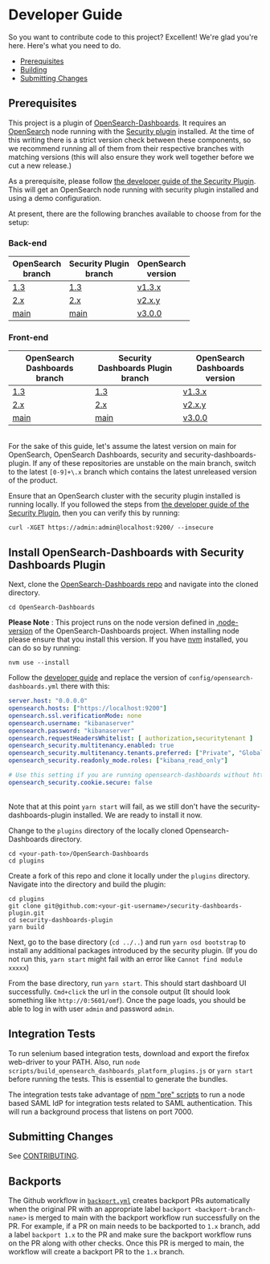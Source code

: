 # Developer Guide

So you want to contribute code to this project? Excellent! We're glad you're here. Here's what you need to do.

- [Prerequisites](#prerequisites)
- [Building](#building)
- [Submitting Changes](#submitting-changes)

## Prerequisites

This project is a plugin of [OpenSearch-Dashboards](**https://github.com/opensearch-project/OpenSearch-Dashboards). It requires an [OpenSearch](https://github.com/opensearch-project/OpenSearch) node running with the [Security plugin](https://github.com/opensearch-project/security) installed. At the time of this writing there is a strict version check between these components, so we recommend running all of them from their respective branches with matching versions (this will also ensure they work well together before we cut a new release.)

As a prerequisite, please follow [the developer guide of the Security Plugin](https://github.com/opensearch-project/security/blob/main/DEVELOPER_GUIDE.md). This will get an OpenSearch node running with security plugin installed and using a demo configuration. 

At present, there are the following branches available to choose from for the setup:

### **Back-end**

| OpenSearch<br>branch | Security Plugin<br>branch  | OpenSearch<br>version  |
|--------              |---                         |---                  |
| [1.3](https://github.com/opensearch-project/OpenSearch/tree/1.3) | [1.3](https://github.com/opensearch-project/security/tree/1.3) | [v1.3.x](https://github.com/opensearch-project/OpenSearch/blob/1.3/buildSrc/version.properties#L1) |
| [2.x](https://github.com/opensearch-project/OpenSearch/tree/2.x) | [2.x](https://github.com/opensearch-project/security/tree/2.x) | [v2.x.y](https://github.com/opensearch-project/OpenSearch/blob/2.x/buildSrc/version.properties#L1) |
| [main](https://github.com/opensearch-project/OpenSearch) | [main](https://github.com/opensearch-project/security)  | [v3.0.0](https://github.com/opensearch-project/OpenSearch/blob/main/buildSrc/version.properties#L1) |

### **Front-end**
| OpenSearch Dashboards<br>branch | Security Dashboards Plugin<br>branch  | OpenSearch Dashboards<br>version  |
| ---         | ---                         | ---                  |
| [1.3](https://github.com/opensearch-project/OpenSearch-Dashboards/tree/1.3) | [1.3](https://github.com/opensearch-project/security-dashboards-plugin/tree/1.3) | [v1.3.x](https://github.com/opensearch-project/OpenSearch-Dashboards/blob/1.3/package.json#L14) |
| [2.x](https://github.com/opensearch-project/OpenSearch-Dashboards/tree/2.x) | [2.x](https://github.com/opensearch-project/security-dashboards-plugin/tree/2.x) | [v2.x.y](https://github.com/opensearch-project/OpenSearch-Dashboards/blob/2.x/package.json#L14) |
| [main](https://github.com/opensearch-project/OpenSearch-Dashboards) | [main](https://github.com/opensearch-project/security-dashboards-plugin) | [v3.0.0](https://github.com/opensearch-project/OpenSearch-Dashboards/blob/main/package.json#L14) |

\
For the sake of this guide, let's assume the latest version on main for OpenSearch, OpenSearch Dashboards, security and security-dashboards-plugin. If any of these repositories are unstable on the main branch, switch to the latest `[0-9]+\.x` branch which contains the latest unreleased version of the product. 

Ensure that an OpenSearch cluster with the security plugin installed is running locally. If you followed the steps from [the developer guide of the Security Plugin](https://github.com/opensearch-project/security/blob/main/DEVELOPER_GUIDE.md), then you can verify this by running:

```
curl -XGET https://admin:admin@localhost:9200/ --insecure
```

## Install OpenSearch-Dashboards with Security Dashboards Plugin

Next, clone the [OpenSearch-Dashboards repo](https://github.com/opensearch-project/OpenSearch-Dashboards) and navigate into the cloned directory.

```
cd OpenSearch-Dashboards
```

**Please Note** : This project runs on the node version defined in [.node-version](https://github.com/opensearch-project/OpenSearch-Dashboards/blob/main/.node-version) of the OpenSearch-Dashboards project. When installing node please ensure that you install this version. If you have [nvm](https://github.com/nvm-sh/nvm) installed, you can do so by running:

```script 
nvm use --install
```

Follow the [developer guide](https://github.com/opensearch-project/OpenSearch-Dashboards/blob/main/DEVELOPER_GUIDE.md) and replace the version of `config/opensearch-dashboards.yml` there with this:


```yaml
server.host: "0.0.0.0"
opensearch.hosts: ["https://localhost:9200"]
opensearch.ssl.verificationMode: none
opensearch.username: "kibanaserver"
opensearch.password: "kibanaserver"
opensearch.requestHeadersWhitelist: [ authorization,securitytenant ]
opensearch_security.multitenancy.enabled: true
opensearch_security.multitenancy.tenants.preferred: ["Private", "Global"]
opensearch_security.readonly_mode.roles: ["kibana_read_only"]

# Use this setting if you are running opensearch-dashboards without https
opensearch_security.cookie.secure: false
```

\
Note that at this point `yarn start` will fail, as we still don't have the security-dashboards-plugin installed. We are ready to install it now.

Change to the `plugins` directory of the locally cloned Opensearch-Dashboards directory.
```
cd <your-path-to>/OpenSearch-Dashboards
cd plugins
```

Create a fork of this repo and clone it locally under the `plugins` directory. Navigate into the directory and build the plugin:

```
cd plugins
git clone git@github.com:<your-git-username>/security-dashboards-plugin.git
cd security-dashboards-plugin
yarn build
```

Next, go to the base directory (`cd ../..`) and run `yarn osd bootstrap` to install any additional packages introduced by the security plugin. (If you do not run this, `yarn start` might fail with an error like `Cannot find module xxxxx`)

From the base directory, run `yarn start`. This should start dashboard UI successfully. `Cmd+click` the url in the console output (It should look something like `http://0:5601/omf`). Once the page loads, you should be able to log in with user `admin` and password `admin`.

## Integration Tests

To run selenium based integration tests, download and export the firefox web-driver to your PATH. Also, run `node scripts/build_opensearch_dashboards_platform_plugins.js` or `yarn start` before running the tests. This is essential to generate the bundles.

The integration tests take advantage of [npm "pre" scripts](https://docs.npmjs.com/cli/v9/using-npm/scripts) to run a node based SAML IdP for integration tests related to SAML authentication. This will run a background process that listens on port 7000. 

## Submitting Changes

See [CONTRIBUTING](CONTRIBUTING.md).

## Backports

The Github workflow in [`backport.yml`](.github/workflows/backport.yml) creates backport PRs automatically when the 
original PR with an appropriate label `backport <backport-branch-name>` is merged to main with the backport workflow 
run successfully on the PR. For example, if a PR on main needs to be backported to `1.x` branch, add a label 
`backport 1.x` to the PR and make sure the backport workflow runs on the PR along with other checks. Once this PR is 
merged to main, the workflow will create a backport PR to the `1.x` branch.